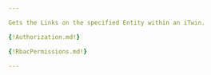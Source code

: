 ```yaml
---

Gets the Links on the specified Entity within an iTwin. 

{!Authorization.md!}

{!RbacPermissions.md!}

---
```

